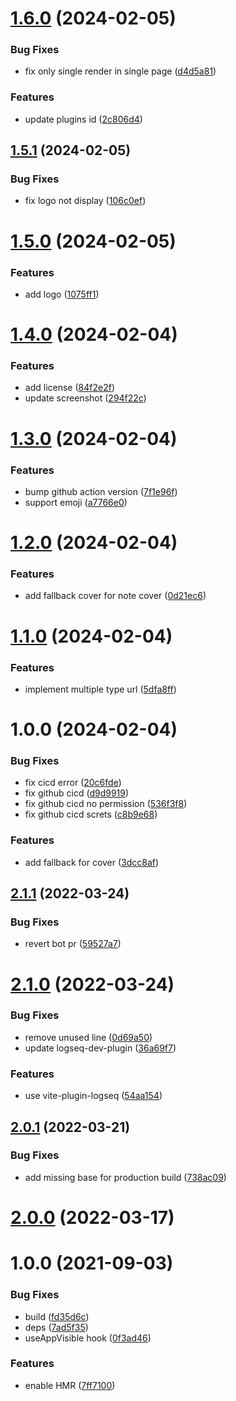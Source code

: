 # [1.6.0](https://github.com/CorrectRoadH/logseq-gallery/compare/v1.5.1...v1.6.0) (2024-02-05)


### Bug Fixes

* fix only single render in single page ([d4d5a81](https://github.com/CorrectRoadH/logseq-gallery/commit/d4d5a81ede3dfa9dabbc4d87f128d481c0cb307c))


### Features

* update plugins id ([2c806d4](https://github.com/CorrectRoadH/logseq-gallery/commit/2c806d4486d8f20f1ea5546f1cddfdc439737b95))

## [1.5.1](https://github.com/CorrectRoadH/logseq-gallery/compare/v1.5.0...v1.5.1) (2024-02-05)


### Bug Fixes

* fix logo not display ([106c0ef](https://github.com/CorrectRoadH/logseq-gallery/commit/106c0ef746f9774cc5a8f5bbe5ad19a0185c5deb))

# [1.5.0](https://github.com/CorrectRoadH/logseq-gallery/compare/v1.4.0...v1.5.0) (2024-02-05)


### Features

* add logo ([1075ff1](https://github.com/CorrectRoadH/logseq-gallery/commit/1075ff1e11d69a334e7c7c15874c614ebf851fff))

# [1.4.0](https://github.com/CorrectRoadH/logseq-gallery/compare/v1.3.0...v1.4.0) (2024-02-04)


### Features

* add license ([84f2e2f](https://github.com/CorrectRoadH/logseq-gallery/commit/84f2e2fc4a4f72c2868b1a3d441d1ed40ad1ccbd))
* update screenshot ([294f22c](https://github.com/CorrectRoadH/logseq-gallery/commit/294f22cffbbbf3b9bcd5a41228dde482da8f1279))

# [1.3.0](https://github.com/CorrectRoadH/logseq-gallery/compare/v1.2.0...v1.3.0) (2024-02-04)


### Features

* bump github action version ([7f1e96f](https://github.com/CorrectRoadH/logseq-gallery/commit/7f1e96f9a415a3fff1641cf27de849579957c3eb))
* support emoji ([a7766e0](https://github.com/CorrectRoadH/logseq-gallery/commit/a7766e0b843b167480e27fb6e5c415ba7150ef7f))

# [1.2.0](https://github.com/CorrectRoadH/logseq-gallery/compare/v1.1.0...v1.2.0) (2024-02-04)


### Features

* add fallback cover for note cover ([0d21ec6](https://github.com/CorrectRoadH/logseq-gallery/commit/0d21ec6e807fa7105af089b1688ed0fa2b1b4b40))

# [1.1.0](https://github.com/CorrectRoadH/logseq-gallery/compare/v1.0.0...v1.1.0) (2024-02-04)


### Features

* implement multiple type url ([5dfa8ff](https://github.com/CorrectRoadH/logseq-gallery/commit/5dfa8ff82d17b2a055c95b5af342304a594178c2))

# 1.0.0 (2024-02-04)


### Bug Fixes

* fix cicd error ([20c6fde](https://github.com/CorrectRoadH/logseq-gallery/commit/20c6fdeedc10011f346be7b79a8d8d6221dacbaf))
* fix github cicd ([d9d9919](https://github.com/CorrectRoadH/logseq-gallery/commit/d9d9919c5439886e7bb0f10d13fe380761aa2698))
* fix github cicd no permission ([536f3f8](https://github.com/CorrectRoadH/logseq-gallery/commit/536f3f80c6702928b837de1b7102fa65897a2bbf))
* fix github cicd screts ([c8b9e68](https://github.com/CorrectRoadH/logseq-gallery/commit/c8b9e683834846bf8a494e826891a7561e1bce20))


### Features

* add fallback for cover ([3dcc8af](https://github.com/CorrectRoadH/logseq-gallery/commit/3dcc8af4b3ee3d418fa8da0e857f0f5fb1a8f265))

## [2.1.1](https://github.com/pengx17/logseq-plugin-template-react/compare/v2.1.0...v2.1.1) (2022-03-24)


### Bug Fixes

* revert bot pr ([59527a7](https://github.com/pengx17/logseq-plugin-template-react/commit/59527a7044bec0ddd17a79de54844730e8a591a4))

# [2.1.0](https://github.com/pengx17/logseq-plugin-template-react/compare/v2.0.1...v2.1.0) (2022-03-24)


### Bug Fixes

* remove unused line ([0d69a50](https://github.com/pengx17/logseq-plugin-template-react/commit/0d69a504e4847b4859377ada65766b887920ae38))
* update logseq-dev-plugin ([36a69f7](https://github.com/pengx17/logseq-plugin-template-react/commit/36a69f7f13789cd86156273dbf8c01fad793b3e1))


### Features

* use vite-plugin-logseq ([54aa154](https://github.com/pengx17/logseq-plugin-template-react/commit/54aa154615eafa9af8727d0fc1f3031c5e610aa7))

## [2.0.1](https://github.com/pengx17/logseq-plugin-template-react/compare/v2.0.0...v2.0.1) (2022-03-21)


### Bug Fixes

* add missing base for production build ([738ac09](https://github.com/pengx17/logseq-plugin-template-react/commit/738ac09dab9785ccc3564117bc4026cfb4464e9a))

# [2.0.0](https://github.com/pengx17/logseq-plugin-template-react/compare/v1.0.0...v2.0.0) (2022-03-17)

# 1.0.0 (2021-09-03)


### Bug Fixes

* build ([fd35d6c](https://github.com/pengx17/logseq-plugin-template-react/commit/fd35d6c098e030920da26a65c734940a27b604df))
* deps ([7ad5f35](https://github.com/pengx17/logseq-plugin-template-react/commit/7ad5f351a645029823c3ab4cc04db2476948943a))
* useAppVisible hook ([0f3ad46](https://github.com/pengx17/logseq-plugin-template-react/commit/0f3ad46e2fe8f9326e796fb50f8f32d5c66d9bf8))


### Features

* enable HMR ([7ff7100](https://github.com/pengx17/logseq-plugin-template-react/commit/7ff7100552180c6d14f3df37a449b704da29270d))
